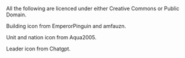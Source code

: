 All the following are licenced under either Creative Commons or Public Domain.

Building icon from EmperorPinguin and amfauzn.

Unit and nation icon from Aqua2005.

Leader icon from Chatgpt.


